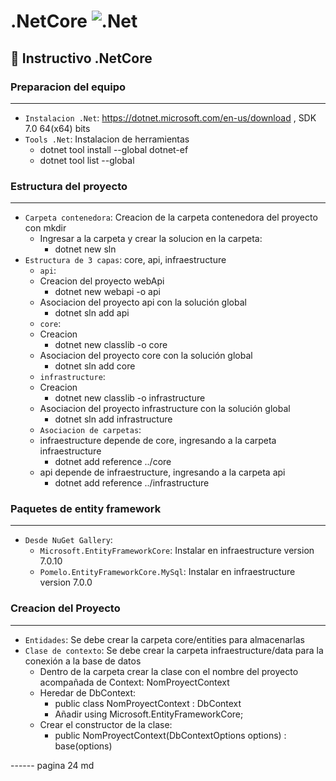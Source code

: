 # .NetCore ![.Net](https://img.shields.io/badge/.NET-5C2D91?style=&logo=.net&logoColor=white)
## :memo: Instructivo .NetCore
### Preparacion del equipo
---
- `Instalacion .Net`: https://dotnet.microsoft.com/en-us/download , SDK 7.0 64(x64) bits
- `Tools .Net`: Instalacion de herramientas
    + dotnet tool install --global dotnet-ef
    + dotnet tool list --global
### Estructura del proyecto
---
- `Carpeta contenedora`: Creacion de la carpeta contenedora del proyecto con mkdir
    + Ingresar a la carpeta y crear la solucion en la carpeta:
        - dotnet new sln
- `Estructura de 3 capas`: core, api, infraestructure
    + `api`:
    + Creacion del proyecto webApi
        - dotnet new webapi -o api
    + Asociacion del proyecto api con la solución global
        - dotnet sln add api
    + `core`:
    + Creacion
        - dotnet new classlib -o core
    + Asociacion del proyecto core con la solución global
        - dotnet sln add core
    + `infrastructure`:
    + Creacion
        - dotnet new classlib -o infrastructure
    + Asociacion del proyecto infrastructure con la solución global
        - dotnet sln add infrastructure
    + `Asociacion de carpetas`:
    + infraestructure depende de core, ingresando a la carpeta infraestructure
        - dotnet add reference ../core
    + api depende de infraestructure, ingresando a la carpeta api
        - dotnet add reference ../infrastructure
### Paquetes de entity framework
---
- `Desde NuGet Gallery`:
    + `Microsoft.EntityFrameworkCore`: Instalar en infraestructure version 7.0.10
    + `Pomelo.EntityFrameworkCore.MySql`: Instalar en infraestructure version 7.0.0
### Creacion del Proyecto
---
- `Entidades`: Se debe crear la carpeta core/entities para almacenarlas
- `Clase de contexto`: Se debe crear la carpeta infraestructure/data para la conexión a la base de datos
    + Dentro de la carpeta crear la clase con el nombre del proyecto acompañada de Context: NomProyectContext
    + Heredar de DbContext:
        - public class NomProyectContext : DbContext
        - Añadir using Microsoft.EntityFrameworkCore;
    + Crear el constructor de la clase:
        - public NomProyectContext(DbContextOptions<NomProyectContext> options) : base(options)

------ pagina 24 md




